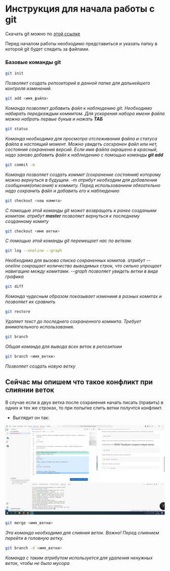 # Инструкция для начала работы с git

Скачать git можно по [этой ссылке](https://git-scm.com  "Нажми, чтобы скачать git")

Перед началом работы необходимо представиться и указать папку в которой git будет следить за файлами.

### Базовые команды git

```sh
git init
```
*Позволяет создать репозиторий в данной папке для дальнейшего контроля изменений.*

```sh 
git add <имя_файла>
```

*Команда позволяет добавить файл к наблюдению git. Необходимо набирать передкаждым коммитом. Для ускорения набора имени файла можно набрать первые букыв и нажать __ТАБ__*

```sh 
git status
```
*Команда необходима для просмотра отслеживания файла и статуса файла в настоящий момент. Можно увидеть сосхранен файл или нет, состояния сохранения версий. Если имя файла окрашено в красный, надо заново добавить файл к наблюдению с помощью команды __git add__*


```sh
git commit -m
```
*Команда позволяет создать коммит (сохранение состояния) которому можно вернуться в будущем. -m атрибут необходим для добавления сообщения(описания) к коммиту. Перед использованием обязательно надо сохранить файл и добавить его к наблюдению*

```sh
git checkout <хеш комита>
```
*С помощью этой команды git может возвращать к ранее создаными комитам. атрибут __master__ позволяет вернуться к последнему созданному комиту*

```sh
git checkout <имя ветки>
```
*С помощью этой команды git перемещает нас по веткам.*

```sh
git log --onеline --graph
```
*Необходима для вызова списка сохраненных комитов. атрибут --oneline сокращает количество выводимых строк, что сильно упрощает навигацию между комитами.
--graph позволяет увидеть ветки в виде графика*

```sh
git diff
```
*Команда чудесным образом показывает измениия в разных комитах и позволяет их сравнить*

```sh
git restore
```

*Удаляет текст до последнего сохраненного коммита. Требует внимательного использования.*

```sh
git branch
```
*Общая команда для вывода всех веток в репозитоии*

```sh
git branch <имя_ветки>
```

*Позволяет создать новую ветку*

## Сейчас мы опишем что такое конфликт при слиянии веток

В случае если в двух ветка после сохранения начать писать (править) в одних и тех же строках, то при попытке слить ветки получтся конфликт. 
* Выглядит он так:

![Это изображение показвает реакцию git на конфликт](conflict.png)

```sh
git merge <имя_ветки>
```
 
*Эта команда необходима для слияния веток. Важно! Перед слиянием перейти в головную ветку.*

```sh
git branch -d <имя_ветки>
```

*Команда с таким атрибутом используется для удаления ненужных веток, чтобы не было мусора*
